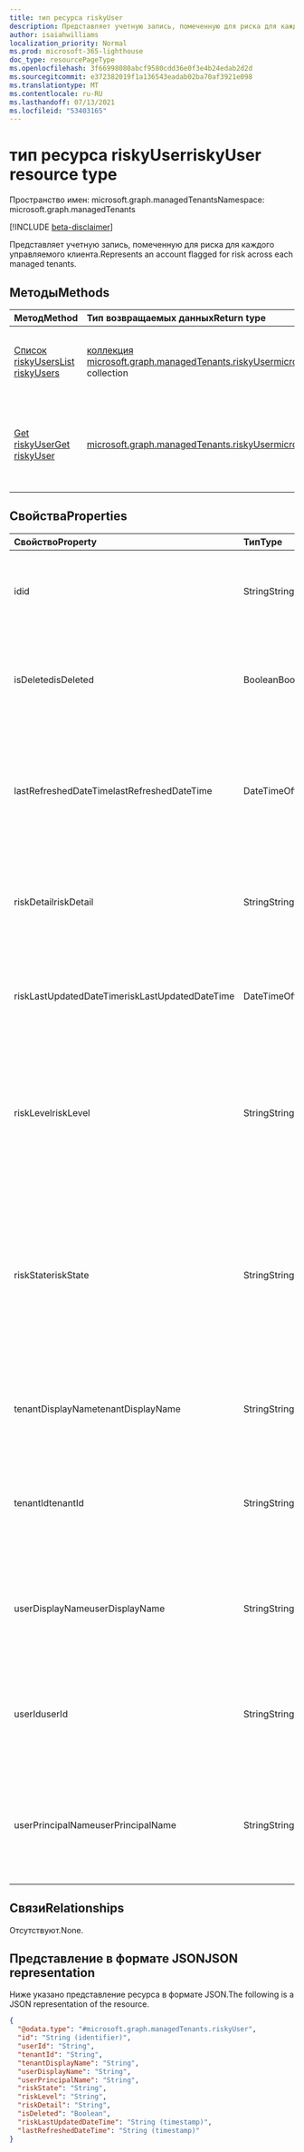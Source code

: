 ```yaml
---
title: тип ресурса riskyUser
description: Представляет учетную запись, помеченную для риска для каждого управляемого клиента.
author: isaiahwilliams
localization_priority: Normal
ms.prod: microsoft-365-lighthouse
doc_type: resourcePageType
ms.openlocfilehash: 3f66998080abcf9580cdd36e0f3e4b24edab2d2d
ms.sourcegitcommit: e372382019f1a136543eadab02ba70af3921e098
ms.translationtype: MT
ms.contentlocale: ru-RU
ms.lasthandoff: 07/13/2021
ms.locfileid: "53403165"
---
```

# <a name="riskyuser-resource-type"></a><span data-ttu-id="ca9e8-103">тип ресурса riskyUser</span><span class="sxs-lookup"><span data-stu-id="ca9e8-103">riskyUser resource type</span></span>

<span data-ttu-id="ca9e8-104">Пространство имен: microsoft.graph.managedTenants</span><span class="sxs-lookup"><span data-stu-id="ca9e8-104">Namespace: microsoft.graph.managedTenants</span></span>

[!INCLUDE [beta-disclaimer](../../includes/beta-disclaimer.md)]

<span data-ttu-id="ca9e8-105">Представляет учетную запись, помеченную для риска для каждого управляемого клиента.</span><span class="sxs-lookup"><span data-stu-id="ca9e8-105">Represents an account flagged for risk across each managed tenants.</span></span>

## <a name="methods"></a><span data-ttu-id="ca9e8-106">Методы</span><span class="sxs-lookup"><span data-stu-id="ca9e8-106">Methods</span></span>
|<span data-ttu-id="ca9e8-107">Метод</span><span class="sxs-lookup"><span data-stu-id="ca9e8-107">Method</span></span>|<span data-ttu-id="ca9e8-108">Тип возвращаемых данных</span><span class="sxs-lookup"><span data-stu-id="ca9e8-108">Return type</span></span>|<span data-ttu-id="ca9e8-109">Описание</span><span class="sxs-lookup"><span data-stu-id="ca9e8-109">Description</span></span>|
|:---|:---|:---|
|[<span data-ttu-id="ca9e8-110">Список riskyUsers</span><span class="sxs-lookup"><span data-stu-id="ca9e8-110">List riskyUsers</span></span>](../api/managedtenants-managedtenant-list-riskyusers.md)|<span data-ttu-id="ca9e8-111">[коллекция microsoft.graph.managedTenants.riskyUser](../resources/managedtenants-riskyuser.md)</span><span class="sxs-lookup"><span data-stu-id="ca9e8-111">[microsoft.graph.managedTenants.riskyUser](../resources/managedtenants-riskyuser.md) collection</span></span>|<span data-ttu-id="ca9e8-112">Получите список объектов [riskyUser](../resources/managedtenants-riskyuser.md) и их свойств.</span><span class="sxs-lookup"><span data-stu-id="ca9e8-112">Get a list of the [riskyUser](../resources/managedtenants-riskyuser.md) objects and their properties.</span></span>|
|[<span data-ttu-id="ca9e8-113">Get riskyUser</span><span class="sxs-lookup"><span data-stu-id="ca9e8-113">Get riskyUser</span></span>](../api/managedtenants-riskyuser-get.md)|[<span data-ttu-id="ca9e8-114">microsoft.graph.managedTenants.riskyUser</span><span class="sxs-lookup"><span data-stu-id="ca9e8-114">microsoft.graph.managedTenants.riskyUser</span></span>](../resources/managedtenants-riskyuser.md)|<span data-ttu-id="ca9e8-115">Ознакомьтесь с свойствами и отношениями объекта [riskyUser.](../resources/managedtenants-riskyuser.md)</span><span class="sxs-lookup"><span data-stu-id="ca9e8-115">Read the properties and relationships of a [riskyUser](../resources/managedtenants-riskyuser.md) object.</span></span>|

## <a name="properties"></a><span data-ttu-id="ca9e8-116">Свойства</span><span class="sxs-lookup"><span data-stu-id="ca9e8-116">Properties</span></span>
|<span data-ttu-id="ca9e8-117">Свойство</span><span class="sxs-lookup"><span data-stu-id="ca9e8-117">Property</span></span>|<span data-ttu-id="ca9e8-118">Тип</span><span class="sxs-lookup"><span data-stu-id="ca9e8-118">Type</span></span>|<span data-ttu-id="ca9e8-119">Описание</span><span class="sxs-lookup"><span data-stu-id="ca9e8-119">Description</span></span>|
|:---|:---|:---|
|<span data-ttu-id="ca9e8-120">id</span><span class="sxs-lookup"><span data-stu-id="ca9e8-120">id</span></span>|<span data-ttu-id="ca9e8-121">String</span><span class="sxs-lookup"><span data-stu-id="ca9e8-121">String</span></span>|<span data-ttu-id="ca9e8-122">Уникальный идентификатор для этого объекта.</span><span class="sxs-lookup"><span data-stu-id="ca9e8-122">The unique identifier for this entity.</span></span> <span data-ttu-id="ca9e8-123">Обязательный.</span><span class="sxs-lookup"><span data-stu-id="ca9e8-123">Required.</span></span> <span data-ttu-id="ca9e8-124">Только для чтения.</span><span class="sxs-lookup"><span data-stu-id="ca9e8-124">Read-only.</span></span>|
|<span data-ttu-id="ca9e8-125">isDeleted</span><span class="sxs-lookup"><span data-stu-id="ca9e8-125">isDeleted</span></span>|<span data-ttu-id="ca9e8-126">Boolean</span><span class="sxs-lookup"><span data-stu-id="ca9e8-126">Boolean</span></span>|<span data-ttu-id="ca9e8-127">Флаг, указывающий, удалена ли учетная запись.</span><span class="sxs-lookup"><span data-stu-id="ca9e8-127">A flag indicating whether the account has been deleted.</span></span> <span data-ttu-id="ca9e8-128">Необязательно.</span><span class="sxs-lookup"><span data-stu-id="ca9e8-128">Optional.</span></span> <span data-ttu-id="ca9e8-129">Только для чтения.</span><span class="sxs-lookup"><span data-stu-id="ca9e8-129">Read-only.</span></span>|
|<span data-ttu-id="ca9e8-130">lastRefreshedDateTime</span><span class="sxs-lookup"><span data-stu-id="ca9e8-130">lastRefreshedDateTime</span></span>|<span data-ttu-id="ca9e8-131">DateTimeOffset</span><span class="sxs-lookup"><span data-stu-id="ca9e8-131">DateTimeOffset</span></span>|<span data-ttu-id="ca9e8-132">Дата и время последнего обновления объекта на платформе управления с несколькими клиентами.</span><span class="sxs-lookup"><span data-stu-id="ca9e8-132">Date and time the entity was last updated in the multi-tenant management platform.</span></span> <span data-ttu-id="ca9e8-133">Необязательно.</span><span class="sxs-lookup"><span data-stu-id="ca9e8-133">Optional.</span></span> <span data-ttu-id="ca9e8-134">Только для чтения.</span><span class="sxs-lookup"><span data-stu-id="ca9e8-134">Read-only.</span></span>|
|<span data-ttu-id="ca9e8-135">riskDetail</span><span class="sxs-lookup"><span data-stu-id="ca9e8-135">riskDetail</span></span>|<span data-ttu-id="ca9e8-136">String</span><span class="sxs-lookup"><span data-stu-id="ca9e8-136">String</span></span>|<span data-ttu-id="ca9e8-137">Сведения о рисках для учетной записи, помеченной для риска.</span><span class="sxs-lookup"><span data-stu-id="ca9e8-137">The risk details for the account flagged for risk.</span></span> <span data-ttu-id="ca9e8-138">Необязательно.</span><span class="sxs-lookup"><span data-stu-id="ca9e8-138">Optional.</span></span> <span data-ttu-id="ca9e8-139">Только для чтения.</span><span class="sxs-lookup"><span data-stu-id="ca9e8-139">Read-only.</span></span>|
|<span data-ttu-id="ca9e8-140">riskLastUpdatedDateTime</span><span class="sxs-lookup"><span data-stu-id="ca9e8-140">riskLastUpdatedDateTime</span></span>|<span data-ttu-id="ca9e8-141">DateTimeOffset</span><span class="sxs-lookup"><span data-stu-id="ca9e8-141">DateTimeOffset</span></span>|<span data-ttu-id="ca9e8-142">Дата и время последнего обновления сведений о рисках.</span><span class="sxs-lookup"><span data-stu-id="ca9e8-142">The date and time when the risk information was last updated.</span></span> <span data-ttu-id="ca9e8-143">Необязательно.</span><span class="sxs-lookup"><span data-stu-id="ca9e8-143">Optional.</span></span> <span data-ttu-id="ca9e8-144">Только для чтения.</span><span class="sxs-lookup"><span data-stu-id="ca9e8-144">Read-only.</span></span>|
|<span data-ttu-id="ca9e8-145">riskLevel</span><span class="sxs-lookup"><span data-stu-id="ca9e8-145">riskLevel</span></span>|<span data-ttu-id="ca9e8-146">String</span><span class="sxs-lookup"><span data-stu-id="ca9e8-146">String</span></span>|<span data-ttu-id="ca9e8-147">Уровень риска, который был обнаружен.</span><span class="sxs-lookup"><span data-stu-id="ca9e8-147">The level of risk that was detected.</span></span> <span data-ttu-id="ca9e8-148">Возможные значения: `low`, `medium`, `high`, `hidden`, `none`, `unknownFutureValue`.</span><span class="sxs-lookup"><span data-stu-id="ca9e8-148">Possible values are: `low`, `medium`, `high`, `hidden`, `none`, `unknownFutureValue`.</span></span> <span data-ttu-id="ca9e8-149">Необязательно.</span><span class="sxs-lookup"><span data-stu-id="ca9e8-149">Optional.</span></span> <span data-ttu-id="ca9e8-150">Только для чтения.</span><span class="sxs-lookup"><span data-stu-id="ca9e8-150">Read-only.</span></span>|
|<span data-ttu-id="ca9e8-151">riskState</span><span class="sxs-lookup"><span data-stu-id="ca9e8-151">riskState</span></span>|<span data-ttu-id="ca9e8-152">String</span><span class="sxs-lookup"><span data-stu-id="ca9e8-152">String</span></span>|<span data-ttu-id="ca9e8-153">Обнаружено состояние риска.</span><span class="sxs-lookup"><span data-stu-id="ca9e8-153">The state of risk that was detected.</span></span> <span data-ttu-id="ca9e8-154">Возможные значения: `none`, `confirmedSafe`, `remediated`, `dismissed`, `atRisk`, `confirmedCompromised`, `unknownFutureValue`.</span><span class="sxs-lookup"><span data-stu-id="ca9e8-154">Possible values are: `none`, `confirmedSafe`, `remediated`, `dismissed`, `atRisk`, `confirmedCompromised`, `unknownFutureValue`.</span></span> <span data-ttu-id="ca9e8-155">Необязательно.</span><span class="sxs-lookup"><span data-stu-id="ca9e8-155">Optional.</span></span> <span data-ttu-id="ca9e8-156">Только для чтения.</span><span class="sxs-lookup"><span data-stu-id="ca9e8-156">Read-only.</span></span>|
|<span data-ttu-id="ca9e8-157">tenantDisplayName</span><span class="sxs-lookup"><span data-stu-id="ca9e8-157">tenantDisplayName</span></span>|<span data-ttu-id="ca9e8-158">String</span><span class="sxs-lookup"><span data-stu-id="ca9e8-158">String</span></span>|<span data-ttu-id="ca9e8-159">Имя отображения управляемого клиента.</span><span class="sxs-lookup"><span data-stu-id="ca9e8-159">The display name for the managed tenant.</span></span> <span data-ttu-id="ca9e8-160">Необязательно.</span><span class="sxs-lookup"><span data-stu-id="ca9e8-160">Optional.</span></span> <span data-ttu-id="ca9e8-161">Только для чтения.</span><span class="sxs-lookup"><span data-stu-id="ca9e8-161">Read-only.</span></span>|
|<span data-ttu-id="ca9e8-162">tenantId</span><span class="sxs-lookup"><span data-stu-id="ca9e8-162">tenantId</span></span>|<span data-ttu-id="ca9e8-163">String</span><span class="sxs-lookup"><span data-stu-id="ca9e8-163">String</span></span>|<span data-ttu-id="ca9e8-164">Идентификатор Azure Active Directory клиента для [управляемого клиента.](../resources/managedtenants-tenant.md)</span><span class="sxs-lookup"><span data-stu-id="ca9e8-164">The Azure Active Directory tenant identifier for the [managed tenant](../resources/managedtenants-tenant.md).</span></span> <span data-ttu-id="ca9e8-165">Обязательный.</span><span class="sxs-lookup"><span data-stu-id="ca9e8-165">Required.</span></span> <span data-ttu-id="ca9e8-166">Только для чтения.</span><span class="sxs-lookup"><span data-stu-id="ca9e8-166">Read-only.</span></span>|
|<span data-ttu-id="ca9e8-167">userDisplayName</span><span class="sxs-lookup"><span data-stu-id="ca9e8-167">userDisplayName</span></span>|<span data-ttu-id="ca9e8-168">String</span><span class="sxs-lookup"><span data-stu-id="ca9e8-168">String</span></span>|<span data-ttu-id="ca9e8-169">Имя отображения учетной записи, в которой был обнаружен риск.</span><span class="sxs-lookup"><span data-stu-id="ca9e8-169">The display name for the account where risk was detected.</span></span> <span data-ttu-id="ca9e8-170">Необязательно.</span><span class="sxs-lookup"><span data-stu-id="ca9e8-170">Optional.</span></span> <span data-ttu-id="ca9e8-171">Только для чтения.</span><span class="sxs-lookup"><span data-stu-id="ca9e8-171">Read-only.</span></span>|
|<span data-ttu-id="ca9e8-172">userId</span><span class="sxs-lookup"><span data-stu-id="ca9e8-172">userId</span></span>|<span data-ttu-id="ca9e8-173">String</span><span class="sxs-lookup"><span data-stu-id="ca9e8-173">String</span></span>|<span data-ttu-id="ca9e8-174">Идентификатор учетной записи пользователя, в которой был обнаружен риск.</span><span class="sxs-lookup"><span data-stu-id="ca9e8-174">The identifier for the user account where risk was detected.</span></span> <span data-ttu-id="ca9e8-175">Обязательный.</span><span class="sxs-lookup"><span data-stu-id="ca9e8-175">Required.</span></span> <span data-ttu-id="ca9e8-176">Только для чтения.</span><span class="sxs-lookup"><span data-stu-id="ca9e8-176">Read-only.</span></span>|
|<span data-ttu-id="ca9e8-177">userPrincipalName</span><span class="sxs-lookup"><span data-stu-id="ca9e8-177">userPrincipalName</span></span>|<span data-ttu-id="ca9e8-178">String</span><span class="sxs-lookup"><span data-stu-id="ca9e8-178">String</span></span>|<span data-ttu-id="ca9e8-179">Основное имя пользователя (UPN) для учетной записи, где был обнаружен риск.</span><span class="sxs-lookup"><span data-stu-id="ca9e8-179">The user principal name (UPN) for the account where risk was detected.</span></span> <span data-ttu-id="ca9e8-180">Необязательно.</span><span class="sxs-lookup"><span data-stu-id="ca9e8-180">Optional.</span></span> <span data-ttu-id="ca9e8-181">Только для чтения.</span><span class="sxs-lookup"><span data-stu-id="ca9e8-181">Read-only.</span></span>|

## <a name="relationships"></a><span data-ttu-id="ca9e8-182">Связи</span><span class="sxs-lookup"><span data-stu-id="ca9e8-182">Relationships</span></span>
<span data-ttu-id="ca9e8-183">Отсутствуют.</span><span class="sxs-lookup"><span data-stu-id="ca9e8-183">None.</span></span>

## <a name="json-representation"></a><span data-ttu-id="ca9e8-184">Представление в формате JSON</span><span class="sxs-lookup"><span data-stu-id="ca9e8-184">JSON representation</span></span>
<span data-ttu-id="ca9e8-185">Ниже указано представление ресурса в формате JSON.</span><span class="sxs-lookup"><span data-stu-id="ca9e8-185">The following is a JSON representation of the resource.</span></span>
<!-- {
  "blockType": "resource",
  "keyProperty": "id",
  "@odata.type": "microsoft.graph.managedTenants.riskyUser",
  "baseType": "microsoft.graph.entity",
  "openType": true
}
-->
``` json
{
  "@odata.type": "#microsoft.graph.managedTenants.riskyUser",
  "id": "String (identifier)",
  "userId": "String",
  "tenantId": "String",
  "tenantDisplayName": "String",
  "userDisplayName": "String",
  "userPrincipalName": "String",
  "riskState": "String",
  "riskLevel": "String",
  "riskDetail": "String",
  "isDeleted": "Boolean",
  "riskLastUpdatedDateTime": "String (timestamp)",
  "lastRefreshedDateTime": "String (timestamp)"
}
```
